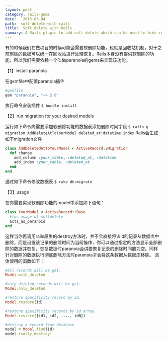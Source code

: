 ```yaml
---
layout: post
category: rails-gems
date:   2015-03-04
path:  soft-delete-with-rails
title:  Soft delete with Rails
summary: A Rails plugin to add soft delete which can be used to hide records instead of deleting them, making them recoverable later.
---
```

有的时候我们在做项目的时候可能会需要软删除功能，也就是回收站机制，对于之前删除的数据可以统一在回收站进行处理恢复。Rails本身没有提供软删除的功能，所以我们需要依赖一个叫做paranoia的gems来实现该功能。

【1】install paranoia

在gemfile中配置paranoia插件

```ruby
#gemfile
gem "paranoia", "~> 2.0"
```

执行命令安装插件
`$ bundle install`

【2】run migration for your desired models

运行如下命令向需要添加软删除功能的数据表添加删除时间字段
`$ rails g migration AddDeleteAtToYourModel deleted_at:datetime:index`
Rails会生成如下migration文件

```ruby
class AddDeletedAtToYourModel < ActiveRecord::Migration
  def change
    add_column :your_table, :deleted_at, :datetime
    add_index :your_table, :deleted_at
  end
end
```
通过如下命令修改数据表
`$ rake db:migrate`

【3】usage

在你需要实现软删除功能的model中添加如下语句：

```ruby
class YourModel < ActiveRecord::Base
  #for usage of softdelete
  acts_as_paranoid
end
```
这样当你再调用rails原生的destroy方法时，并不会直接将该id的记录从数据库中删除，而是设置该记录的删除时间为当前操作，你可以通过指定的方法显示全部删除的数据并恢复，恢复数据时paranoia会讲要恢复记录的删除时间置为空。同样针对删除的数据执行彻底删除方法时paranoia才会将这条数据从数据库移除。
具体使用的函数如下：

```ruby
#all records will be get.
Model.with_deleted

#only deleted records will be get.
Model.only_deleted

#restore specificity record by id.
Model.restore(id)

#restore specificity records by id array.
Model.restore([id1, id2, ...., idN])

#destroy a record from database.
model = Model.find(id)
model.really_destroy!

```
